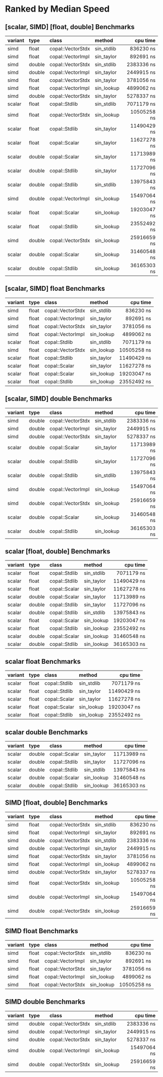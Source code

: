 # Ranked by Median Speed

## [scalar, SIMD] [float, double] Benchmarks
 variant | type   | class             | method     |    cpu time 
:--------|:-------|:------------------|:-----------|------------:
 simd    | float  | copal::VectorStdx | sin_stdlib |   836230 ns 
 simd    | float  | copal::VectorImpl | sin_taylor |   892691 ns 
 simd    | double | copal::VectorStdx | sin_stdlib |  2383336 ns 
 simd    | double | copal::VectorImpl | sin_taylor |  2449915 ns 
 simd    | float  | copal::VectorStdx | sin_taylor |  3781056 ns 
 simd    | float  | copal::VectorImpl | sin_lookup |  4899062 ns 
 simd    | double | copal::VectorStdx | sin_taylor |  5278337 ns 
 scalar  | float  | copal::Stdlib     | sin_stdlib |  7071179 ns 
 simd    | float  | copal::VectorStdx | sin_lookup | 10505258 ns 
 scalar  | float  | copal::Stdlib     | sin_taylor | 11490429 ns 
 scalar  | float  | copal::Scalar     | sin_taylor | 11627278 ns 
 scalar  | double | copal::Scalar     | sin_taylor | 11713989 ns 
 scalar  | double | copal::Stdlib     | sin_taylor | 11727096 ns 
 scalar  | double | copal::Stdlib     | sin_stdlib | 13975843 ns 
 simd    | double | copal::VectorImpl | sin_lookup | 15497064 ns 
 scalar  | float  | copal::Scalar     | sin_lookup | 19203047 ns 
 scalar  | float  | copal::Stdlib     | sin_lookup | 23552492 ns 
 simd    | double | copal::VectorStdx | sin_lookup | 25916659 ns 
 scalar  | double | copal::Scalar     | sin_lookup | 31460548 ns 
 scalar  | double | copal::Stdlib     | sin_lookup | 36165303 ns 


## [scalar, SIMD] float Benchmarks
 variant | type  | class             | method     |    cpu time 
:--------|:------|:------------------|:-----------|------------:
 simd    | float | copal::VectorStdx | sin_stdlib |   836230 ns 
 simd    | float | copal::VectorImpl | sin_taylor |   892691 ns 
 simd    | float | copal::VectorStdx | sin_taylor |  3781056 ns 
 simd    | float | copal::VectorImpl | sin_lookup |  4899062 ns 
 scalar  | float | copal::Stdlib     | sin_stdlib |  7071179 ns 
 simd    | float | copal::VectorStdx | sin_lookup | 10505258 ns 
 scalar  | float | copal::Stdlib     | sin_taylor | 11490429 ns 
 scalar  | float | copal::Scalar     | sin_taylor | 11627278 ns 
 scalar  | float | copal::Scalar     | sin_lookup | 19203047 ns 
 scalar  | float | copal::Stdlib     | sin_lookup | 23552492 ns 


## [scalar, SIMD] double Benchmarks
 variant | type   | class             | method     |    cpu time 
:--------|:-------|:------------------|:-----------|------------:
 simd    | double | copal::VectorStdx | sin_stdlib |  2383336 ns 
 simd    | double | copal::VectorImpl | sin_taylor |  2449915 ns 
 simd    | double | copal::VectorStdx | sin_taylor |  5278337 ns 
 scalar  | double | copal::Scalar     | sin_taylor | 11713989 ns 
 scalar  | double | copal::Stdlib     | sin_taylor | 11727096 ns 
 scalar  | double | copal::Stdlib     | sin_stdlib | 13975843 ns 
 simd    | double | copal::VectorImpl | sin_lookup | 15497064 ns 
 simd    | double | copal::VectorStdx | sin_lookup | 25916659 ns 
 scalar  | double | copal::Scalar     | sin_lookup | 31460548 ns 
 scalar  | double | copal::Stdlib     | sin_lookup | 36165303 ns 


## scalar [float, double] Benchmarks
 variant | type   | class         | method     |    cpu time 
:--------|:-------|:--------------|:-----------|------------:
 scalar  | float  | copal::Stdlib | sin_stdlib |  7071179 ns 
 scalar  | float  | copal::Stdlib | sin_taylor | 11490429 ns 
 scalar  | float  | copal::Scalar | sin_taylor | 11627278 ns 
 scalar  | double | copal::Scalar | sin_taylor | 11713989 ns 
 scalar  | double | copal::Stdlib | sin_taylor | 11727096 ns 
 scalar  | double | copal::Stdlib | sin_stdlib | 13975843 ns 
 scalar  | float  | copal::Scalar | sin_lookup | 19203047 ns 
 scalar  | float  | copal::Stdlib | sin_lookup | 23552492 ns 
 scalar  | double | copal::Scalar | sin_lookup | 31460548 ns 
 scalar  | double | copal::Stdlib | sin_lookup | 36165303 ns 


## scalar float Benchmarks
 variant | type  | class         | method     |    cpu time 
:--------|:------|:--------------|:-----------|------------:
 scalar  | float | copal::Stdlib | sin_stdlib |  7071179 ns 
 scalar  | float | copal::Stdlib | sin_taylor | 11490429 ns 
 scalar  | float | copal::Scalar | sin_taylor | 11627278 ns 
 scalar  | float | copal::Scalar | sin_lookup | 19203047 ns 
 scalar  | float | copal::Stdlib | sin_lookup | 23552492 ns 


## scalar double Benchmarks
 variant | type   | class         | method     |    cpu time 
:--------|:-------|:--------------|:-----------|------------:
 scalar  | double | copal::Scalar | sin_taylor | 11713989 ns 
 scalar  | double | copal::Stdlib | sin_taylor | 11727096 ns 
 scalar  | double | copal::Stdlib | sin_stdlib | 13975843 ns 
 scalar  | double | copal::Scalar | sin_lookup | 31460548 ns 
 scalar  | double | copal::Stdlib | sin_lookup | 36165303 ns 


## SIMD [float, double] Benchmarks
 variant | type   | class             | method     |    cpu time 
:--------|:-------|:------------------|:-----------|------------:
 simd    | float  | copal::VectorStdx | sin_stdlib |   836230 ns 
 simd    | float  | copal::VectorImpl | sin_taylor |   892691 ns 
 simd    | double | copal::VectorStdx | sin_stdlib |  2383336 ns 
 simd    | double | copal::VectorImpl | sin_taylor |  2449915 ns 
 simd    | float  | copal::VectorStdx | sin_taylor |  3781056 ns 
 simd    | float  | copal::VectorImpl | sin_lookup |  4899062 ns 
 simd    | double | copal::VectorStdx | sin_taylor |  5278337 ns 
 simd    | float  | copal::VectorStdx | sin_lookup | 10505258 ns 
 simd    | double | copal::VectorImpl | sin_lookup | 15497064 ns 
 simd    | double | copal::VectorStdx | sin_lookup | 25916659 ns 


## SIMD float Benchmarks
 variant | type  | class             | method     |    cpu time 
:--------|:------|:------------------|:-----------|------------:
 simd    | float | copal::VectorStdx | sin_stdlib |   836230 ns 
 simd    | float | copal::VectorImpl | sin_taylor |   892691 ns 
 simd    | float | copal::VectorStdx | sin_taylor |  3781056 ns 
 simd    | float | copal::VectorImpl | sin_lookup |  4899062 ns 
 simd    | float | copal::VectorStdx | sin_lookup | 10505258 ns 


## SIMD double Benchmarks
 variant | type   | class             | method     |    cpu time 
:--------|:-------|:------------------|:-----------|------------:
 simd    | double | copal::VectorStdx | sin_stdlib |  2383336 ns 
 simd    | double | copal::VectorImpl | sin_taylor |  2449915 ns 
 simd    | double | copal::VectorStdx | sin_taylor |  5278337 ns 
 simd    | double | copal::VectorImpl | sin_lookup | 15497064 ns 
 simd    | double | copal::VectorStdx | sin_lookup | 25916659 ns 
